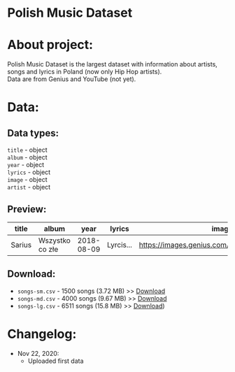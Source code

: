 # Polish Music Dataset

# About project:

Polish Music Dataset is the largest dataset with information about artists, songs and lyrics in Poland (now only Hip Hop artists).  
Data are from Genius and YouTube (not yet).  

# Data:

## Data types:
  ```title``` - object  
  ```album``` - object  
  ```year``` - object  
  ```lyrics``` - object  
  ```image``` - object  
  ```artist``` - object  

## Preview:
| title  | album           | year       | lyrics    | image                                         | artist |
|--------|-----------------|------------|-----------|-----------------------------------------------|--------|
| Sarius | Wszystko co złe | 2018-08-09 | Lyrcis... | https://images.genius.com/536b3d5b443b47ae... | Sarius |  

## Download:
- `songs-sm.csv` - 1500 songs (3.72 MB) >> [Download](data/songs-sm.csv)
- `songs-md.csv` - 4000 songs (9.67 MB) >> [Download](data/songs-md.csv)
- `songs-lg.csv` - 6511 songs (15.8 MB) >> [Download](data/songs-lg.csv))

# Changelog:
- Nov 22, 2020:
    - Uploaded first data 